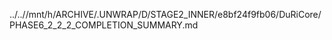 ../..//mnt/h/ARCHIVE/.UNWRAP/D/STAGE2_INNER/e8bf24f9fb06/DuRiCore/PHASE6_2_2_2_COMPLETION_SUMMARY.md